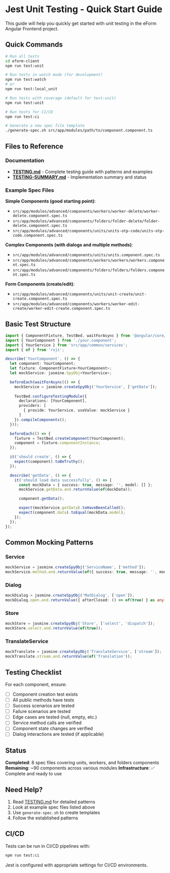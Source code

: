 # Jest Unit Testing - Quick Start Guide

This guide will help you quickly get started with unit testing in the eForm Angular Frontend project.

## Quick Commands

```bash
# Run all tests
cd eform-client
npm run test:unit

# Run tests in watch mode (for development)
npm run test:watch
# or
npm run test:local_unit

# Run tests with coverage (default for test:unit)
npm run test:unit

# Run tests for CI/CD
npm run test:ci

# Generate a new spec file template
./generate-spec.sh src/app/modules/path/to/component.component.ts
```

## Files to Reference

### Documentation
- **[TESTING.md](./TESTING.md)** - Complete testing guide with patterns and examples
- **[TESTING-SUMMARY.md](./TESTING-SUMMARY.md)** - Implementation summary and status

### Example Spec Files

**Simple Components (good starting point)**:
- `src/app/modules/advanced/components/workers/worker-delete/worker-delete.component.spec.ts`
- `src/app/modules/advanced/components/folders/folder-delete/folder-delete.component.spec.ts`
- `src/app/modules/advanced/components/units/units-otp-code/units-otp-code.component.spec.ts`

**Complex Components (with dialogs and multiple methods)**:
- `src/app/modules/advanced/components/units/units.component.spec.ts`
- `src/app/modules/advanced/components/workers/workers/workers.component.spec.ts`
- `src/app/modules/advanced/components/folders/folders/folders.component.spec.ts`

**Form Components (create/edit)**:
- `src/app/modules/advanced/components/units/unit-create/unit-create.component.spec.ts`
- `src/app/modules/advanced/components/workers/worker-edit-create/worker-edit-create.component.spec.ts`

## Basic Test Structure

```typescript
import { ComponentFixture, TestBed, waitForAsync } from '@angular/core/testing';
import { YourComponent } from './your.component';
import { YourService } from 'src/app/common/services';
import { of } from 'rxjs';

describe('YourComponent', () => {
  let component: YourComponent;
  let fixture: ComponentFixture<YourComponent>;
  let mockService: jasmine.SpyObj<YourService>;

  beforeEach(waitForAsync(() => {
    mockService = jasmine.createSpyObj('YourService', ['getData']);
    
    TestBed.configureTestingModule({
      declarations: [YourComponent],
      providers: [
        { provide: YourService, useValue: mockService }
      ]
    }).compileComponents();
  }));

  beforeEach(() => {
    fixture = TestBed.createComponent(YourComponent);
    component = fixture.componentInstance;
  });

  it('should create', () => {
    expect(component).toBeTruthy();
  });

  describe('getData', () => {
    it('should load data successfully', () => {
      const mockData = { success: true, message: '', model: [] };
      mockService.getData.and.returnValue(of(mockData));

      component.getData();

      expect(mockService.getData).toHaveBeenCalled();
      expect(component.data).toEqual(mockData.model);
    });
  });
});
```

## Common Mocking Patterns

### Service
```typescript
mockService = jasmine.createSpyObj('ServiceName', ['method']);
mockService.method.and.returnValue(of({ success: true, message: '', model: [] }));
```

### Dialog
```typescript
mockDialog = jasmine.createSpyObj('MatDialog', ['open']);
mockDialog.open.and.returnValue({ afterClosed: () => of(true) } as any);
```

### Store
```typescript
mockStore = jasmine.createSpyObj('Store', ['select', 'dispatch']);
mockStore.select.and.returnValue(of(true));
```

### TranslateService
```typescript
mockTranslate = jasmine.createSpyObj('TranslateService', ['stream']);
mockTranslate.stream.and.returnValue(of('Translation'));
```

## Testing Checklist

For each component, ensure:
- [ ] Component creation test exists
- [ ] All public methods have tests
- [ ] Success scenarios are tested
- [ ] Failure scenarios are tested
- [ ] Edge cases are tested (null, empty, etc.)
- [ ] Service method calls are verified
- [ ] Component state changes are verified
- [ ] Dialog interactions are tested (if applicable)

## Status

**Completed**: 8 spec files covering units, workers, and folders components
**Remaining**: ~90 components across various modules
**Infrastructure**: ✅ Complete and ready to use

## Need Help?

1. Read [TESTING.md](./TESTING.md) for detailed patterns
2. Look at example spec files listed above
3. Use `generate-spec.sh` to create templates
4. Follow the established patterns

## CI/CD

Tests can be run in CI/CD pipelines with:
```bash
npm run test:ci
```

Jest is configured with appropriate settings for CI/CD environments.

